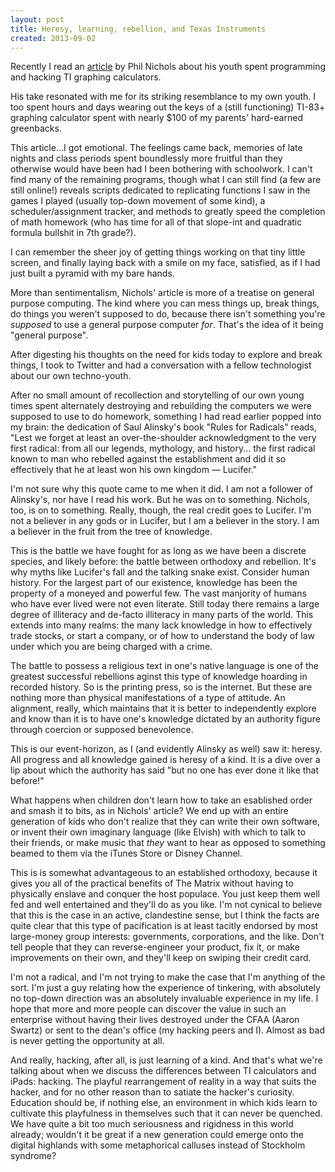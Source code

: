 ```yaml
---
layout: post
title: Heresy, learning, rebellion, and Texas Instruments
created: 2013-09-02
---
```


Recently I read an [article](http://www.theatlantic.com/technology/archive/2013/08/go-ahead-mess-with-texas-instruments/278899/) by Phil Nichols about his youth spent programming and hacking TI graphing calculators.

His take resonated with me for its striking resemblance to my own youth. I too spent hours and days wearing out the keys of a (still functioning) TI-83+ graphing calculator spent with nearly $100 of my parents' hard-earned greenbacks.

This article...I got emotional. The feelings came back, memories of late nights and class periods spent boundlessly more fruitful than they otherwise would have been had I been bothering with schoolwork. I can't find many of the remaining programs, though what I can still find (a few are still online!) reveals scripts dedicated to replicating functions I saw in the games I played (usually top-down movement of some kind), a scheduler/assignment tracker, and methods to greatly speed the completion of math homework (who has time for all of that slope-int and quadratic formula bullshit in 7th grade?). 

I can remember the sheer joy of getting things working on that tiny little screen, and finally laying back with a smile on my face, satisfied, as if I had just built a pyramid with my bare hands.

More than sentimentalism, Nichols' article is more of a treatise on general purpose computing. The kind where you can mess things up, break things, do things you weren't supposed to do, because there isn't something you're *supposed* to use a general purpose computer *for*. That's the idea of it being "general purpose".

After digesting his thoughts on the need for kids today to explore and break things, I took to Twitter and had a conversation with a fellow technologist about our own techno-youth. 

After no small amount of recollection and storytelling of our own young times spent alternately destroying and rebuilding the computers we were supposed to use to do homework, something I had read earlier popped into my brain: the dedication of Saul Alinsky's book "Rules for Radicals" reads, "Lest we forget at least an over-the-shoulder acknowledgment to the very first radical: from all our legends, mythology, and history... the first radical known to man who rebelled against the establishment and did it so effectively that he at least won his own kingdom — Lucifer." 

I'm not sure why this quote came to me when it did. I am not a follower of Alinsky's, nor have I read his work. But he was on to something. Nichols, too, is on to something. Really, though, the real credit goes to Lucifer. I'm not a believer in any gods or in Lucifer, but I am a believer in the story. I am a believer in the fruit from the tree of knowledge. 

This is the battle we have fought for as long as we have been a discrete species, and likely before: the battle between orthodoxy and rebellion. It's why myths like Lucifer's fall and the talking snake exist. Consider human history. For the largest part of our existence, knowledge has been the property of a moneyed and powerful few. The vast manjority of humans who have ever lived were not even literate. Still today there remains a large degree of illiteracy and de-facto illiteracy in many parts of the world. This extends into many realms: the many lack knowledge in how to effectively trade stocks, or start a company, or of how to understand the body of law under which you are being charged with a crime.

The battle to possess a religious text in one's native language is one of the greatest successful rebellions aginst this type of knowledge hoarding in recorded history. So is the printing press, so is the internet. But these are nothing more than physical manifestations of a type of attitude. An alignment, really, which maintains that it is better to independently explore and know than it is to have one's knowledge dictated by an authority figure through coercion or supposed benevolence. 

This is our event-horizon, as I (and evidently Alinsky as well) saw it: heresy. All progress and all knowledge gained is heresy of a kind. It is a dive over a lip about which the authority has said "but no one has ever done it like that before!"

What happens when children don't learn how to take an esablished order and smash it to bits, as in Nichols' article? We end up with an entire generation of kids who don't realize that they can write their own software, or invent their own imaginary language (like Elvish) with which to talk to their friends, or make music that *they* want to hear as opposed to something beamed to them via the iTunes Store or Disney Channel. 

This is is somewhat advantageous to an established orthodoxy, because it gives you all of the practical benefits of The Matrix without having to physically enslave and conquer the host populace. You just keep them well fed and well entertained and they'll do as you like. I'm not cynical to believe that this is the case in an active, clandestine sense, but I think the facts are quite clear that this type of pacification is at least tacitly endorsed by most large-money group interests: governments, corporations, and the like. Don't tell people that they can reverse-engineer your product, fix it, or make improvements on their own, and they'll keep on swiping their credit card.  

I'm not a radical, and I'm not trying to make the case that I'm anything of the sort. I'm just a guy relating how the experience of tinkering, with absolutely no top-down direction was an absolutely invaluable experience in my life. I hope that more and more people can discover the value in such an enterprise without having their lives destroyed under the CFAA (Aaron Swartz) or sent to the dean's office (my hacking peers and I). Almost as bad is never getting the opportunity at all.

And really, hacking, after all, is just learning of a kind. And that's what we're talking about when we discuss the differences between TI calculators and iPads: hacking. The playful rearrangement of reality in a way that suits the hacker, and for no other reason than to satiate the hacker's curiosity. Education should be, if nothing else, an environment in which kids learn to cultivate this playfulness in themselves such that it can never be quenched. We have quite a bit too much seriousness and rigidness in this world already; wouldn't it be great if a new generation could emerge onto the digital highlands with some metaphorical calluses instead of Stockholm syndrome? 

